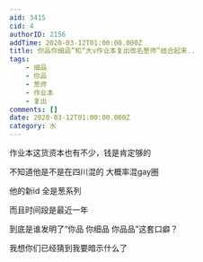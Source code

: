 ```yaml
---
aid: 3415
cid: 4
authorID: 2156
addTime: 2020-03-12T01:00:00.000Z
title: 你品你细品”和“大v作业本复出改名葱师”结合起来..
tags:
    - 细品
    - 你品
    - 葱师
    - 作业本
    - 复出
comments: []
date: 2020-03-12T01:00:00.000Z
category: 水
---
```


作业本这货资本也有不少，钱是肯定够的

不知道他是不是在四川混的 大概率混gay圈

他的新id 全是葱系列

而且时间段是最近一年

到底是谁发明了“你品 你细品 你品品”这套口癖？

我想你们已经猜到我要暗示什么了
